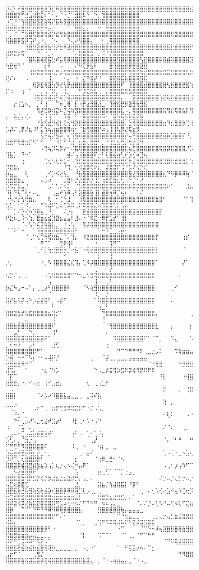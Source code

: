 
⡹⢌⠃⠞⣿⡿⣿⢿⡿⣿⣿⡹⣏⠿⣽⣿⣿⣿⣿⣿⣿⣿⣿⣿⣿⣿⣿⣿⣿⣿⣿⣿⣿⣿⣿⣿⣿⣿⣿⣿⣿⣿⣿⣿⢻⣿⣿⣿⣮⣿⣿⣿⡝⠋⣚⣠⢼⣯⣍⠆⠁⠂⠄⠈⠐⡈⠁⣺⣿⠧⠑⠀⠑⡀⢹⣿⣿⣿⣿⣿⣿⣿⣿⣿
⠰⢉⠘⠈⢳⣿⣟⣿⣻⣟⣷⢯⡝⣯⢷⣻⣿⣿⣿⣿⣿⣿⣿⣿⣿⣿⣿⣿⣿⣿⣿⣿⣿⣿⣿⣿⣿⣿⣿⣿⣿⣿⣿⣿⣿⣿⣾⣿⣿⣿⣾⡿⣴⣿⣿⣏⡿⡿⡛⠻⡤⡀⠀⠀⠀⠁⠈⢿⣿⣄⡄⠀⠀⠒⠀⢻⣿⣿⣿⣿⣿⣿⣿⣿
⠁⡀⠈⠀⠉⣷⣿⢯⣿⣽⢿⣮⡝⣮⢻⡷⣿⣿⣿⣿⣿⣿⣿⣿⣿⣿⣿⣿⣿⣿⣿⣿⣿⣿⣿⣿⣿⣿⣿⣿⣿⣿⣿⢿⣽⣿⣿⣿⣿⢯⣷⣿⡿⣫⡿⢩⠞⢀⠐⡀⠀⠑⠄⠀⠀⠑⢄⠔⢻⣿⣿⡄⠀⠀⠂⢀⢿⣿⣿⣿⣿⣿⢿⣿
⠀⠀⠀⠀⠀⢹⣿⣻⣽⣾⢿⣧⢻⡜⣳⠿⣽⣿⣿⣿⣿⣿⣿⣿⣿⣿⣿⣿⣿⣿⣿⣿⣿⣿⣿⣿⣻⣿⣿⣿⣿⣿⣯⣟⣾⣿⣿⣿⡟⣾⡿⣝⡶⢯⠁⠀⠀⠘⠀⠐⡀⠄⠀⠀⠀⠀⠈⠄⣿⣿⣿⣳⠀⡀⠨⠘⡜⣿⣿⣿⣯⣿⣿⣿⣿
⠁⠀⠀⠀⠀⠈⣿⢯⣿⢾⣟⣯⣓⠞⣥⢟⡿⣿⣿⣿⣿⣿⣿⣿⣿⣿⣿⣿⣿⣻⣿⣿⣿⣿⣿⢣⣟⣿⣿⣿⡧⣿⣾⢽⣿⣿⣿⣿⣹⢳⣟⢾⠙⠈⠀⠀⠀⠀⠀⡆⠇⠀⠀⠠⠀⠀⠀⠌⠻⢍⡿⣧⠇⠀⠀⠀⣿⢹⣿⣷⣿⡿⣟⣿⣽⣿
⠀⠀⠀⠀⠀⠀⢸⡿⣽⣻⢯⣿⢧⡛⡴⢫⣟⣿⣿⣿⣿⣿⣿⣿⣿⣿⣿⣿⣿⣿⣿⡟⢻⣿⣯⢷⣞⣿⣿⣿⣗⣿⣭⣻⣿⣿⣿⢧⡷⣟⠎⠆⠀⠀⠠⠀⠀⠀⠀⠀⢸⡀⠀⠀⠂⡄⠀⠐⠀⣌⠛⣿⡞⠘⠀⠀⣿⣟⣿⣯⣷⣿⣿⢿⣻⣯
⠀⠀⠀⠀⠀⠀⠀⢿⡽⣯⢿⣽⣳⡹⢜⢣⡟⣾⣿⣿⣿⣿⣿⣿⣿⣿⣿⣿⣿⣿⠏⠀⢸⣿⣿⣯⣾⣿⣿⣿⣯⣿⢣⣿⣿⣿⣟⣯⢱⡏⠰⠀⠀⢰⠀⠁⠀⠀⡀⢠⠈⡿⡀⠀⢸⡀⠀⠀⠛⡸⣍⡷⣧⢀⠀⡄⣿⣿⣿⣯⢿⣳⡿⣿⣟⣿
⠀⠀⠀⠀⠀⠀⠀⠸⣻⣝⠿⣾⣽⡓⢮⡑⢾⡽⣿⣿⣿⣿⣿⣿⣿⣿⣿⣿⣿⣿⡄⠀⠀⣿⣿⣿⣿⣿⣿⣿⢱⣟⢧⣟⣾⣿⣿⣻⣸⠀⠀⡔⢨⣡⠦⡀⠀⡀⠃⢸⠀⠀⠉⠶⣀⢿⠀⡇⠰⡟⣴⣻⣿⣼⣀⠀⢹⢿⣯⣟⡿⣽⣻⢷⣻⣯
⠀⠀⠀⠀⠀⠀⠀⠀⢻⡼⣛⡷⢾⣝⠦⡙⢬⢷⣻⣿⣿⣿⣿⣿⣿⣿⣿⣿⣿⣿⣇⠠⡀⢿⣿⣿⣿⣿⣿⣿⣿⣯⢻⣎⢯⣿⣧⡇⢻⡄⠀⢷⣌⡄⢎⠄⠀⠀⡍⢸⢸⠉⠁⠀⠹⣿⠀⠃⠐⡿⣷⣿⣿⡿⠹⠂⠈⣿⣳⢯⣻⢗⣯⡟⣷
⠀⠀⠀⠀⠀⠀⠀⠀⠘⣵⢫⣞⡻⢮⡇⢍⢢⢻⡽⣿⣿⣿⣿⣿⣿⣿⣿⣿⣿⣿⣿⠄⣑⢺⣿⣿⣿⣿⣿⣟⣿⣶⠹⣮⣻⣿⡷⢉⢸⡡⡼⠌⢀⡟⡜⣆⠸⠃⣅⢳⢦⣴⣶⣿⣿⢿⢶⠂⠈⣗⢛⣿⣿⡟⠴⢠⢸⢸⢧⡻⣜⢯⣖⡻
⠀⠀⠀⠀⠀⠀⠀⠀⠀⢣⡓⢮⡝⣳⠽⡀⢆⢹⣻⢿⣿⣿⣿⣿⣿⣿⣿⣿⣿⢿⣿⡞⢤⢛⣿⣿⣿⣿⣿⣿⣟⣿⡷⣹⣷⣿⡏⠘⡀⣷⣿⠟⢿⣿⣲⡍⠫⠁⠋⠀⠈⠀⠸⠍⠋⠘⣼⠀⣦⣿⢄⣿⣿⠃⡀⠘⢸⣃⣧⢛⡬⢳⡜⣭⠳
⠀⠀⠀⠀⠀⠀⠀⠀⠀⠠⢛⢦⡹⢥⡻⡔⠂⠌⣯⢿⣿⣿⣿⣿⣿⣿⣿⣿⣻⣿⣿⣏⢦⣋⣿⣿⣿⣿⣿⣿⢯⣿⡽⣿⣽⣿⣿⡘⡡⢹⣧⡁⠀⠙⠒⠁⠀⠀⠀⠀⠀⠀⠀⠀⠀⣾⠌⢠⢸⣷⣿⣿⠏⡐⠃⢇⣿⣮⣶⢃⠞⡱⣊⠶⣙⢦
⠀⠀⠀⠀⢰⠀⠀⠀⠀⠀⢉⢆⠣⢇⡳⣅⠂⠠⢹⣯⣿⣿⣿⣿⣿⣿⣿⣿⢿⣿⣿⣯⠷⣬⢿⣿⣿⣿⣿⡿⣿⣹⣿⢿⣞⣿⣿⡅⢱⡹⣟⣷⡄⠀⠀⠀⠀⠀⠀⠀⠀⠀⠀⠀⠘⢹⡀⢂⢺⣼⣿⢏⠖⣆⠀⣼⣿⣽⠏⢨⠘⡡⠜⢢⡑⢎
⡷⣤⣀⠀⠀⢇⠀⠀⠀⠀⢀⠊⡑⠪⢔⢣⡀⠀⠘⣷⣻⣿⣿⣿⣿⣿⣿⣿⣿⡿⣿⣿⣻⣜⣻⣿⣿⣿⣿⣿⣿⣆⠙⠻⡿⠿⠿⢷⠈⣷⣿⣿⣷⣄⠀⠀⠀⠀⠤⡠⠴⠀⠀⠀⡠⣿⠇⡘⣼⣿⡟⡜⢸⡁⢰⣿⣏⣷⣆⢃⠠⠑⡈⠂⠜
⡱⢫⡝⣷⣤⡘⠀⠀⠀⠀⠀⡠⠁⢃⠌⠲⡅⠀⠈⣳⢿⣿⣿⣿⣿⣿⣿⣿⣷⣿⣿⣿⡷⣯⡽⣿⣿⣿⣿⡯⣿⣿⠖⠁⠀⠀⠀⣸⣦⠹⡇⠙⢧⠉⢇⠂⠤⣀⠀⠀⠀⢀⣤⠞⢱⠿⢠⠃⣽⣿⣿⣷⢸⡇⣾⣿⢲⠿⡉⢦⠆⠀⠀⠁⠌
⠐⠣⡘⡔⢣⢟⣷⣄⠀⠀⠀⢇⠀⠂⢈⠑⣸⠀⠀⢸⢯⣿⣿⣿⣿⣿⣿⣿⣿⣟⣿⣿⣿⣷⣻⣿⣿⣿⣿⣷⣽⠃⠀⠀⠀⠀⠈⠁⢹⣣⣃⠀⠂⡁⠺⡀⠀⠀⠛⠳⣾⠟⣁⢴⢋⡷⡿⢀⡟⠿⣿⣿⣌⢶⢹⣯⣿⢃⡇⢡⡶⠀⠀⠀⠀⠀
⠈⠀⡁⠌⡑⢎⠲⣹⢿⣦⢀⠘⡀⠀⠀⠌⡐⡆⠀⠈⣟⣾⣿⣿⣿⣿⣿⣿⣿⣿⣿⣿⣿⣽⣷⣿⣿⣿⣿⣿⡏⠀⠀⠀⠀⠀⠀⠀⠀⠟⣕⠦⣀⠨⠢⢱⡀⣿⣶⣦⣮⣹⣽⣦⣤⣤⠇⣸⠤⠐⠈⠯⣍⠐⠿⡟⣡⡞⠁⢸⡇⠀⠀⠀⠀⠀⠀⠀
⠀⠀⠀⠀⠈⠄⢣⠑⢮⡹⢷⣷⣇⡀⠀⠐⠠⢣⠀⠀⢻⡼⣿⣿⣿⣿⣿⣿⣿⣿⣿⣿⣿⣿⣯⣿⣿⣿⣿⣿⠀⠀⠀⠀⠀⠀⠀⠀⠀⠈⠈⠕⠁⠒⠀⠀⠁⢹⣿⣿⣿⡿⢿⣿⣿⡯⣾⠃⠀⠀⠀⠀⠀⠁⠒⠹⣉⣀⣠⡾⠂⠀⠀⠀⠀⠀⠀⠀
⠀⠀⠀⠀⠀⠈⢀⠉⢢⢉⠳⢯⣿⣷⣄⠈⠄⢹⡄⠀⠸⣝⣿⣿⣿⣿⣿⣿⣿⣿⣿⣿⣿⣿⣿⣿⣿⣿⣿⡏⠀⠀⠀⠀⠀⠀⢰⡎⠀⠀⠀⠀⠀⠀⠀⠀⠀⠀⠛⠉⠁⠀⠀⢙⠟⢺⠇⠀⠀⠀⠀⠀⠐⠀⠀⠀⢹⠛⠉⠀⠀⠀⠀⠀⠀⠀⠀⠀
⠀⠀⠀⠀⠀⠀⠀⠈⢀⠊⡅⢳⣚⣿⣿⡳⡈⠔⣧⠈⠐⢯⣞⣿⣿⣿⣿⣿⣿⣿⣿⣿⣿⣿⣿⣿⣿⣿⣿⡇⠀⠀⠀⠀⠀⠀⠈⠀⠀⠀⠀⠀⠀⠀⠀⠀⠀⠀⠀⠀⠀⠀⠀⠀⠊⠀⠀⠀⠀⠀⠀⠀⠀⡆⠀⠀⢸⠀⠀⠀⠀⠀⠀⠀⠀⠀⠀⠀
⡐⡀⠀⠀⠀⠀⠀⠀⠀⠐⡀⠣⢸⣿⣿⣿⣌⣎⢹⡄⢁⠺⡼⣿⣿⣿⣿⣿⣿⣿⣿⣿⣿⣿⣿⣿⣿⣿⣿⠁⠀⠀⠀⠀⠀⠀⡜⠁⠀⠀⠀⠀⠀⠀⠀⠀⠀⠀⠀⠀⠀⠀⠀⠀⠀⠀⠀⠀⠀⠀⠀⠀⢀⠀⠀⠀⡜⠀⠀⠀⠀⠀⠀⠀⠀⠀⠀⠀
⢦⡑⠌⢠⠀⡀⠀⠀⠀⠀⠠⢡⢿⣿⣿⣿⣿⠋⠙⠲⣀⠣⣻⢽⣿⣿⣿⣿⣿⣿⣿⣿⣿⣿⣿⣿⣿⣿⣿⠀⠀⠀⠀⠀⠀⠄⠀⠀⠀⠀⠀⠀⠀⠀⠀⠀⠀⠀⠀⠀⢠⠀⠀⠀⠀⠀⠀⠀⠀⠀⠀⠀⢸⠀⠀⢀⠃⠀⠀⠀⠀⠀⠀⠀⠀⠀⠀⠀
⡷⣌⠳⣠⠒⠤⠁⡄⢀⢀⡴⠃⣿⣿⣿⣿⠇⠀⠀⠀⠈⠣⢵⣻⣿⣿⣿⣿⣿⣿⣿⣿⣿⣿⣿⣿⣿⣿⣿⠀⠀⠀⠀⢀⠊⠀⠀⠀⠀⠀⠀⠀⠀⠀⠀⠀⠀⠀⠀⠀⠈⠀⠀⠀⠀⠀⠀⠀⠀⠀⠀⠀⠸⡀⠀⡘⠀⠀⠀⠀⠀⠀⠀⠀⠀⠀⠀⠀
⣿⡞⣧⢣⡝⢤⠓⡰⣬⣾⣿⠃⡀⠠⣾⠋⠀⠀⠀⠀⠀⠀⠀⠁⢿⣿⣿⣿⣿⣿⣿⣿⣿⣿⣿⣿⣿⣿⣿⠀⠀⠀⠀⠄⠀⠀⠀⠀⠀⠀⠀⠀⠀⠀⠀⠀⠀⠀⠀⠀⠀⠃⠀⠀⠀⠀⠀⠀⠀⠀⠀⠀⠀⢰⣀⠃⠀⠀⠀⠀⠀⠀⠀⠀⠀⠀⠀⠀
⣿⣿⣽⣳⡞⣧⣯⣿⣿⣿⣿⣦⣽⡊⠁⠀⠀⠀⠀⠀⠀⠀⠀⠀⠀⠙⣿⣿⣿⣿⣿⣿⣿⣿⣿⣿⣿⣿⣿⡄⠀⠀⠀⠀⠀⠀⠀⠀⢀⠀⠀⠀⢀⠀⢄⠀⠀⠀⠀⠀⠀⢸⠀⠀⠀⠀⠀⠀⠀⠀⠀⠀⠀⠀⢘⠀⠀⠀⠀⠀⠀⠀⠀⠀⠀⠀⠀⠀
⣿⣿⣷⣿⣿⣿⣿⣿⣿⣿⣿⣿⠏⠀⠀⠀⠀⠀⠀⠀⠀⠀⠀⠀⠀⠀⠈⢻⣿⣿⣿⣿⣿⣿⣿⣿⣿⣿⣿⣇⠀⠀⠀⡄⠀⠀⠀⠀⡆⠀⠀⣠⠃⠀⠀⠑⡀⠀⠀⠀⠀⢸⠃⠀⠀⠀⠀⠀⠀⠀⠀⠀⠀⠀⠀⠄⠀⠀⠀⠀⠀⠀⠀⠀⠀⠀⠀⠀
⣿⣿⣿⣿⣿⣿⣿⣿⣿⣿⠟⠁⠀⠀⠀⠀⠀⠀⠀⠀⠀⠀⠀⠀⠀⠀⠀⠀⠹⣿⣿⣿⣿⣿⣿⣿⠋⠁⠈⠉⡀⠀⠀⠹⣄⠀⠀⠀⠡⡀⠆⠲⠜⠀⠀⡠⠇⠀⠀⠀⠀⣸⢋⠀⠀⠀⠀⠀⠀⠀⠀⠀⠀⠀⠀⢰⠀⠀⠀⠀⠀⠀⠀⠀⠀⠀⠀⠀
⢿⣿⣿⣿⣿⣿⣿⡿⠛⠁⠀⠀⠀⠀⠀⠀⠀⠀⠀⠀⠀⠀⠀⠀⠀⠀⠀⠀⠀⠙⠉⠙⠛⠛⠛⠇⢀⣀⣐⡠⠅⠀⠀⠀⠩⢷⣶⣶⣤⡑⢾⠀⠒⠒⠉⠣⡆⠐⠂⠤⢼⡟⡘⠀⠀⠀⠀⠀⠀⠀⠀⢀⠀⠀⠈⣼⢀⡀⣀⣀⣀⣠⣤⣤⣤⣤
⢞⣿⣿⣿⠿⠛⠉⠀⠀⠀⠀⠀⠀⠀⠀⠀⠀⠀⠀⠀⠀⠀⠀⠀⠀⠀⠀⠀⠀⠁⠀⠀⠀⠀⠀⠀⠀⠈⠘⢿⣿⠀⠀⠀⠀⠑⡻⣿⣿⣼⢩⡄⠀⠀⠁⠀⠀⠀⠐⣆⠈⠳⡡⠀⠀⠀⠀⠀⠀⠀⠀⠀⠑⠠⣀⡾⣭⢻⡵⣫⠿⡽⢾⠻⡟⠿⠟⠿
⠈⡏⠉⠀⠀⠀⠀⠀⠀⠀⠀⠀⠀⠀⠀⠀⠀⠀⠀⠀⠀⠀⠀⠀⠀⠀⠀⠀⠀⠀⠀⠀⠀⠀⠀⠀⠀⠀⠀⠀⠘⡇⠀⠀⠀⠀⠐⢺⣿⣿⣿⣿⡄⠐⠄⠊⠤⢔⠀⢨⠊⣠⣾⡄⠀⠀⠀⠀⠀⠀⢆⠀⢀⢠⣁⠟⠀⠀⠀⠀⠀⠀⠀⠀⠀⠀⠀⠀
⠀⠠⠀⠀⠀⠀⠀⠀⠀⠀⠀⠀⠀⠀⠀⠀⠀⠀⠀⠀⠀⠀⠀⠀⠀⠀⠀⠀⠀⠀⠀⠀⠀⠀⠀⠀⠀⠀⠀⠀⠀⡗⠀⠀⠀⡀⠀⢘⣿⣿⣿⡇⠀⠀⠀⠀⠀⠈⠔⡡⠔⠹⣿⣿⣧⣤⣀⣀⢀⠀⣀⠭⠎⣧⠀⠀⠀⠀⠀⠀⠀⠀⠀⠀⠀⠀⠀⠀
⠀⠀⢀⠀⠀⠀⠀⠀⠀⠀⠀⠀⠀⠀⠀⠀⠀⠀⠀⠀⠀⠀⠀⠀⠀⠀⠀⠀⠀⠀⠀⠀⠀⠀⠀⠀⠀⠀⠀⠀⠀⢽⠀⡠⠀⠀⠀⠀⠀⠉⢉⡁⠀⠀⠀⠀⢠⠖⠉⢀⠀⣶⡟⢛⣻⠿⣿⣍⡯⠋⠐⡌⠠⢡⡀⠀⠀⠀⠀⠀⠀⠀⠀⠀⠀⠀⠀⠀
⠀⠀⠘⣂⠈⡀⠀⠀⠀⠀⠀⠀⠀⠀⠀⠀⠀⠀⠀⠀⠀⠀⠀⠀⠀⠀⠀⠀⠀⠀⠀⠀⠀⠀⠀⠀⠀⠀⠀⠀⠀⠂⢇⠅⠀⠀⠀⠠⠐⠀⠀⠙⠂⢀⡠⠜⠡⣀⢒⣬⠞⣩⡴⠃⠀⠀⠸⡇⢀⠂⠡⠐⠠⠙⠀⠀⠀⠀⠀⠀⠀⠀⠀⠀⠀⠀⠀⠀
⠰⠀⠀⠈⢥⠀⠄⡀⠀⠀⠀⠀⠀⠀⠀⠀⠀⠀⠀⠀⠀⠀⠀⠀⠀⠀⠀⠀⠀⠀⠀⠀⠀⠀⠀⠀⠀⠀⠀⠀⠀⠌⠈⢆⠀⠀⢀⡀⠀⢀⣠⠤⠒⣉⣠⣬⣵⣾⣿⣵⠞⠁⠀⠀⠀⠀⢰⠃⠠⠀⢁⠂⢁⠘⡄⠀⠀⠀⠀⠀⠀⠀⠀⠀⠀⠀⠀⠀
⡡⢃⠄⡀⠈⣳⡐⢠⠀⠀⠀⠀⠀⠀⠀⠀⠀⠀⠀⠀⠀⠀⢀⡜⠀⠀⠀⠀⠀⠀⠀⠀⠀⠀⠀⠀⠀⠀⠀⠀⠀⠈⠄⠈⠃⠛⠀⠀⠛⠋⠛⢛⠛⠻⣿⣿⣿⣿⣿⠏⠀⠀⠀⠀⠀⠀⠸⢀⠀⠐⠀⠀⠀⢲⡆⣀⠀⣀⠀⠀⠀⠀⠀⠀⠀⠀⠀⠀
⣱⣭⣶⢾⣟⡯⢿⣆⡜⣀⠂⡀⠀⠀⠀⠀⠀⠀⠀⢀⠀⣤⠎⠀⠀⠀⠀⠀⠀⠀⠀⠀⠀⠀⠀⠀⠀⠀⠀⠀⠀⢁⠠⢈⠐⣀⠢⣡⢆⡹⠜⠉⡀⢆⣿⣿⣿⡿⠃⠀⠀⠀⠀⠀⠀⠀⠀⡆⠀⠀⠀⠀⠈⢰⠿⣀⣛⠂⠈⠢⠀⠀⠀⠀⠀⠀⠀⠀
⣿⣿⣽⡿⣾⣽⣛⣾⣳⣦⡱⢠⡁⢆⡐⢄⠢⢌⠒⣤⠟⠁⠀⠀⠀⠀⠀⠀⠀⠀⠀⠀⠀⠀⠀⠀⠀⠀⠀⠀⠀⠠⢀⠂⡰⢠⠳⠋⠉⠀⢀⠣⣜⣾⣿⡿⠟⠁⠀⠀⠀⠀⠀⠀⠀⠀⠀⢡⠀⠀⠀⠀⠀⣶⢀⢋⠁⠈⠉⡁⢐⣠⡀⠀⠀⠀⠀⠀
⣿⣿⣯⣿⣷⢻⡟⣫⡝⢮⡝⡷⣼⣦⣜⣦⣽⡾⡛⡄⢠⡀⠄⠀⠀⠀⠀⠀⠀⠀⠀⠀⠀⠀⠀⠀⠀⠀⠀⠀⠌⡐⠤⡘⢄⡃⡒⠤⡐⢤⣋⢖⣿⣟⣋⠀⠀⠀⠀⠀⠀⠀⠀⠀⠀⠀⠀⣘⡀⠀⠀⠀⠀⣽⣦⡈⢳⣼⣿⣯⡇⠘⡿⠃⠀⠀⠀⠀
⣿⣟⣯⢷⣚⣧⣻⢵⣫⢗⣮⡵⢎⣿⣿⡿⠿⠿⢽⣉⢇⡠⢀⡀⢀⠀⠀⠀⠀⠀⠀⠀⠀⠀⠀⢀⠀⠄⢂⠡⢊⠔⣡⠚⢤⠱⣉⢖⡩⢖⣩⣾⣟⣯⣟⣿⣻⣿⣿⣿⣿⣶⣶⣶⣶⣶⣶⣤⡇⠀⠀⠀⠀⢿⣿⣽⣦⣜⣻⣋⡀⠄⠁⠀⠀⠀⠀⠀
⣿⠾⣽⢺⡽⣞⣷⣯⣟⣿⣯⣿⣿⢛⣡⠴⢂⠒⠢⠌⠋⠙⠓⠛⠀⠲⠦⢠⡄⣀⠀⠀⠀⠀⠈⠄⠌⡘⠤⢃⠣⠚⠤⢋⠲⢇⠋⣍⣶⣿⡿⠀⠀⠉⠉⠁⠙⠛⠙⠛⠿⠻⠿⢿⡿⣿⣿⣿⣧⠀⠀⠀⠀⣻⣿⣿⣿⡿⣿⢷⡤⣤⣤⣤⣀
⣷⣿⣿⣷⣿⣾⣿⣿⣿⣿⣿⣿⡟⠋⠄⠂⠀⠀⠀⠀⠀⠀⠀⠀⠀⠀⠀⠀⠀⠉⠘⢲⣤⣀⣀⠀⠀⠀⢀⡀⢄⡒⢤⣃⣶⣬⣿⣿⣿⢾⡷⡆⠀⠀⠀⠀⠀⠀⠀⠀⠀⠀⠀⠀⠀⠀⠀⠈⢁⡀⠀⠀⣀⢹⠛⠻⠯⢿⣼⠧⠟⠓⣟⡾⣽⣻⣿⣿
⣿⣿⣿⣿⣿⣿⣿⣿⣿⣿⡿⠃⠐⠀⠀⠀⠀⠀⠀⠀⠀⠀⠀⠀⠀⠀⠀⠀⠀⠐⠉⠀⠀⠀⠀⠈⠉⠑⠒⠼⢦⣽⣿⣿⣿⢿⣷⣻⣿⢯⣷⣻⣶⣶⣶⡤⢤⣀⣀⡀⡀⠀⠀⠀⠀⠀⠀⠀⠈⡇⠀⠀⠀⠩⠉⠉⠁⠀⠀⠈⠁⢀⡀⠈⠋⠉⠓⠛
⡿⠟⠛⣉⣩⠽⠿⠛⢻⡟⠠⠁⠀⠀⠀⠀⠀⠀⠀⠀⠀⠀⠀⠀⠀⠀⠀⠀⠀⠀⠀⠀⠀⠀⠀⠀⠀⠀⠀⠀⠀⠈⠙⠻⢿⣾⣿⣿⣿⣿⣿⣯⣟⣮⣵⣮⣷⣮⣿⢯⢽⡷⣀⣀⣀⣀⡀⡀⠀⠠⡀⠐⠁⠀⠀⠀⠀⠀⠁⠀⠛⢭⣭⡴⠦⠄⠉⣂
⣠⡖⠋⠈⠀⠀⠀⢀⢻⡌⠀⠀⠀⠀⠀⠀⠀⠀⠀⠀⠀⠀⠀⠀⠀⠀⠀⠀⠀⠀⠀⠀⠀⠀⠀⠀⠀⠀⠀⠀⠀⠀⠀⠀⠀⠙⠻⣿⣿⣿⣿⢿⡿⣷⣯⣽⣭⣽⡾⣟⢮⣿⣿⣿⣿⣿⣿⣿⣿⣷⣽⣄⠀⡀⠈⠐⠠⢶⣶⣤⣄⣀⠈⠐⠠⣀⠀⠀
<!---
NSFW-USER/NSFW-USER is a ✨ special ✨ repository because its `README.md` (this file) appears on your GitHub profile.
You can click the Preview link to take a look at your changes.
--->
